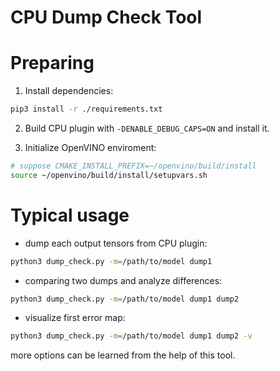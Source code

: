 # CPU Dump Check Tool

# Preparing

 1. Install dependencies:

```bash
pip3 install -r ./requirements.txt
```

 2. Build CPU plugin with `-DENABLE_DEBUG_CAPS=ON` and install it.

 3. Initialize OpenVINO enviroment:
 
 ```bash
 # suppose CMAKE_INSTALL_PREFIX=~/openvino/build/install
 source ~/openvino/build/install/setupvars.sh
 ```
 # Typical usage
 
 - dump each output tensors from CPU plugin:
```bash
python3 dump_check.py -m=/path/to/model dump1
```

 - comparing two dumps and analyze differences:
```bash
python3 dump_check.py -m=/path/to/model dump1 dump2
```

 - visualize first error map:
```bash
python3 dump_check.py -m=/path/to/model dump1 dump2 -v
```

more options can be learned from the help of this tool.


